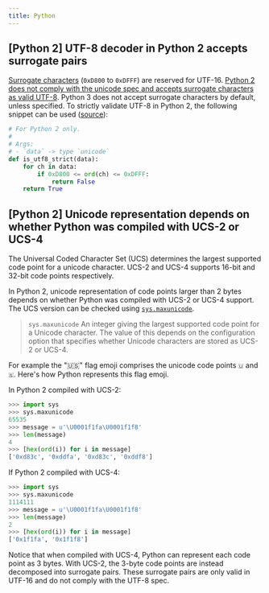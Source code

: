 ```yaml
---
title: Python
---
```


## [Python 2] UTF-8 decoder in Python 2 accepts surrogate pairs

[Surrogate characters](https://unicodebook.readthedocs.io/unicode_encodings.html#utf-16-surrogate-pairs)
(`0xD800` to `0xDFFF`) are reserved for UTF-16. [Python 2 does not comply with
the unicode spec and accepts surrogate characters as valid
UTF-8](https://bugs.python.org/issue26260). Python 3 does not accept surrogate
characters by default, unless specified. To strictly validate UTF-8 in Python
2, the following snippet can be used ([source](https://unicodebook.readthedocs.io/guess_encoding.html#is-utf-8)):

```python
# For Python 2 only.
#
# Args:
# - `data` -> type `unicode`
def is_utf8_strict(data):
    for ch in data:
        if 0xD800 <= ord(ch) <= 0xDFFF:
            return False
    return True
```

## [Python 2] Unicode representation depends on whether Python was compiled with UCS-2 or UCS-4

The Universal Coded Character Set (UCS) determines the largest supported code
point for a unicode character. UCS-2 and UCS-4 supports 16-bit and 32-bit code
points respectively.

In Python 2, unicode representation of code points larger than 2 bytes depends
on whether Python was compiled with UCS-2 or UCS-4 support. The UCS version can
be checked using
[`sys.maxunicode`](https://docs.python.org/3.1/library/sys.html#sys.maxunicode).

> `sys.maxunicode`
> An integer giving the largest supported code point for a Unicode character.
> The value of this depends on the configuration option that specifies whether
> Unicode characters are stored as UCS-2 or UCS-4.

For example the "🇺🇸" flag emoji comprises the unicode code points `🇺` and `🇸`. Here's how Python represents this flag emoji.

In Python 2 compiled with UCS-2:

```python
>>> import sys
>>> sys.maxunicode
65535
>>> message = u'\U0001f1fa\U0001f1f8'
>>> len(message)
4
>>> [hex(ord(i)) for i in message]
['0xd83c', '0xddfa', '0xd83c', '0xddf8']
```

If Python 2 compiled with UCS-4:

```python
>>> import sys
>>> sys.maxunicode
1114111
>>> message = u'\U0001f1fa\U0001f1f8'
>>> len(message)
2
>>> [hex(ord(i)) for i in message]
['0x1f1fa', '0x1f1f8']
```

Notice that when compiled with UCS-4, Python can represent each code point as 3
bytes. With UCS-2, the 3-byte code points are instead decomposed into surrogate pairs. These surrogate pairs are only valid in UTF-16 and do not comply with the UTF-8 spec.
